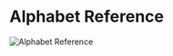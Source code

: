 # Alphabet Reference
![Alphabet Reference](https://user-images.githubusercontent.com/63856945/99754892-5c29ea80-2b24-11eb-8fd1-f14e56c5457d.jpg)
